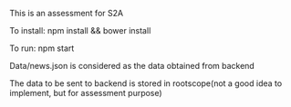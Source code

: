 This is an assessment for S2A

To install: npm install && bower install

To run: npm start

Data/news.json is considered as the data obtained from backend

The data to be sent to backend is stored in rootscope(not a good idea to implement, but for assessment purpose)
